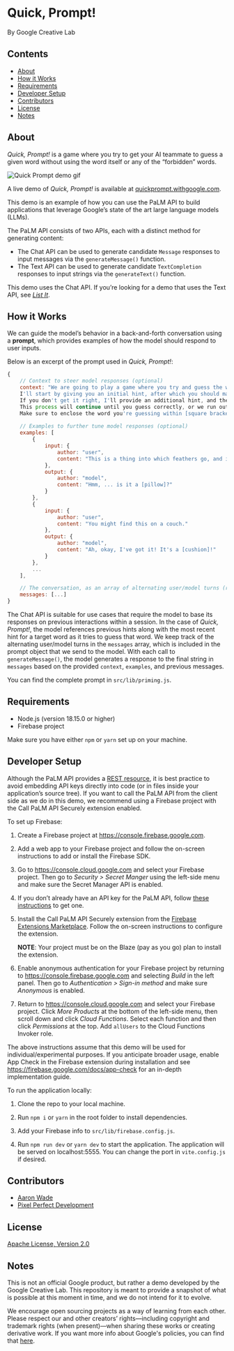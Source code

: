 # Quick, Prompt!

By Google Creative Lab

## Contents

- [About](#about)
- [How it Works](#how-it-works)
- [Requirements](#requirements)
- [Developer Setup](#developer-setup)
- [Contributors](#contributors)
- [License](#license)
- [Notes](#notes)

## About

_Quick, Prompt!_ is a game where you try to get your AI teammate to guess a given word without using the word itself or any of the “forbidden” words.

![Quick Prompt demo gif](https://storage.googleapis.com/experiments-uploads/quick-prompt/quick-prompt.gif)

A live demo of _Quick, Prompt!_ is available at [quickprompt.withgoogle.com](https://quickprompt.withgoogle.com).

This demo is an example of how you can use the PaLM API to build applications that leverage Google’s state of the art large language models (LLMs).

The PaLM API consists of two APIs, each with a distinct method for generating content:

- The Chat API can be used to generate candidate `Message` responses to input messages via the `generateMessage()` function.
- The Text API can be used to generate candidate `TextCompletion` responses to input strings via the `generateText()` function.

This demo uses the Chat API. If you’re looking for a demo that uses the Text API, see [_List It_](https://github.com/google/generative-ai-docs/tree/main/demos/palm/web/list-it).

## How it Works

We can guide the model’s behavior in a back-and-forth conversation using a __prompt__, which provides examples of how the model should respond to user inputs.

Below is an excerpt of the prompt used in _Quick, Prompt!_:

```js
{
    // Context to steer model responses (optional)
    context: "We are going to play a game where you try and guess the word I'm thinking of.
    I'll start by giving you an initial hint, after which you should make your first guess.
    If you don't get it right, I'll provide an additional hint, and then you'll guess again.
    This process will continue until you guess correctly, or we run out of time.
    Make sure to enclose the word you're guessing within [square brackets].",
    
    // Examples to further tune model responses (optional)
    examples: [
        {
            input: {
                author: "user",
                content: "This is a thing into which feathers go, and it makes it more comfortable to sit."
            },
            output: {
                author: "model",
                content: "Hmm, ... is it a [pillow]?"
            }
        },
        {
            input: {
                author: "user",
                content: "You might find this on a couch."
            },
            output: {
                author: "model",
                content: "Ah, okay, I've got it! It's a [cushion]!"
            }
        },
        ...
    ],

    // The conversation, as an array of alternating user/model turns (required)
    messages: [...]
}
```

The Chat API is suitable for use cases that require the model to base its responses on previous interactions within a session. In the case of _Quick, Prompt!_, the model references previous hints along with the most recent hint for a target word as it tries to guess that word. We keep track of the alternating user/model turns in the `messages` array, which is included in the prompt object that we send to the model. With each call to `generateMessage()`, the model generates a response to the final string in `messages` based on the provided `context`, `examples`, and previous messages.

You can find the complete prompt in `src/lib/priming.js`.

## Requirements

- Node.js (version 18.15.0 or higher)
- Firebase project

Make sure you have either `npm` or `yarn` set up on your machine.

## Developer Setup

Although the PaLM API provides a [REST resource](https://developers.generativeai.google/api/rest/generativelanguage/models?hl=en), it is best practice to avoid embedding API keys directly into code (or in files inside your application’s source tree). If you want to call the PaLM API from the client side as we do in this demo, we recommend using a Firebase project with the Call PaLM API Securely extension enabled.

To set up Firebase:

1. Create a Firebase project at https://console.firebase.google.com.

2. Add a web app to your Firebase project and follow the on-screen instructions to add or install the Firebase SDK.

3. Go to https://console.cloud.google.com and select your Firebase project. Then go to _Security > Secret Manger_ using the left-side menu and make sure the Secret Manager API is enabled.

4. If you don’t already have an API key for the PaLM API, follow [these instructions](https://developers.generativeai.google/tutorials/setup) to get one.

5. Install the Call PaLM API Securely extension from the [Firebase Extensions Marketplace](https://extensions.dev/extensions). Follow the on-screen instructions to configure the extension.

    __NOTE__: Your project must be on the Blaze (pay as you go) plan to install the extension.

6. Enable anonymous authentication for your Firebase project by returning to https://console.firebase.google.com and selecting _Build_ in the left panel. Then go to _Authentication > Sign-in method_ and make sure _Anonymous_ is enabled.

7. Return to https://console.cloud.google.com and select your Firebase project. Click _More Products_ at the bottom of the left-side menu, then scroll down and click _Cloud Functions_. Select each function and then click _Permissions_ at the top. Add `allUsers` to the Cloud Functions Invoker role.

The above instructions assume that this demo will be used for individual/experimental purposes. If you anticipate broader usage, enable App Check in the Firebase extension during installation and see https://firebase.google.com/docs/app-check for an in-depth implementation guide.

To run the application locally:

1. Clone the repo to your local machine.

2. Run `npm i` or `yarn` in the root folder to install dependencies.

3. Add your Firebase info to `src/lib/firebase.config.js`.

4. Run `npm run dev` or `yarn dev` to start the application. The application will be served on localhost:5555. You can change the port in `vite.config.js` if desired.

## Contributors

- [Aaron Wade](https://github.com/aaron-wade)
- [Pixel Perfect Development](https://github.com/madebypxlp)

## License

[Apache License, Version 2.0](https://www.apache.org/licenses/LICENSE-2.0)

## Notes

This is not an official Google product, but rather a demo developed by the Google Creative Lab. This repository is meant to provide a snapshot of what is possible at this moment in time, and we do not intend for it to evolve.

We encourage open sourcing projects as a way of learning from each other. Please respect our and other creators’ rights—including copyright and trademark rights (when present)—when sharing these works or creating derivative work. If you want more info about Google's policies, you can find that [here](https://about.google/brand-resource-center/).